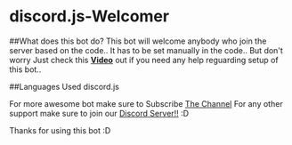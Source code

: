 # discord.js-Welcomer

##What does this bot do?
This bot will welcome anybody who join the server based on the code.. It has to be set manually in the code..
But don't worry Just check this **[Video](https://www.youtube.com/watch?v=CW1hEPiBBJc)** out if you need any help reguarding setup of this bot..

##Languages Used
discord.js

For more awesome bot make sure to Subscribe [The Channel](https://www.youtube.com/channel/UCmTSEzt4h1S4MiCM1grWu9g)
For any other support make sure to join our [Discord Server!!](https://discord.gg/86pEDZy3dp) :D

Thanks for using this bot :D
